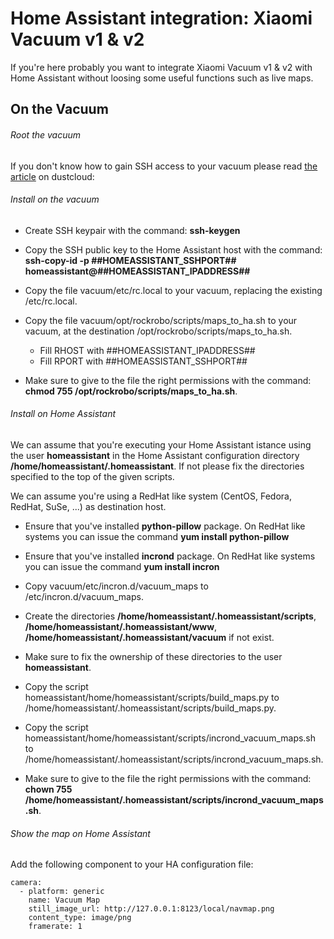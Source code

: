 # Home Assistant integration: Xiaomi Vacuum v1 & v2

If you're here probably you want to integrate Xiaomi Vacuum v1 & v2 with Home Assistant without loosing some useful functions such as live maps.


## On the Vacuum

###### Root the vacuum

If you don't know how to gain SSH access to your vacuum please read [the article](https://github.com/dgiese/dustcloud/wiki/VacuumRobots-manual-update-root-Howto) on dustcloud:


###### Install on the vacuum

- Create SSH keypair with the command: **ssh-keygen**

- Copy the SSH public key to the Home Assistant host with the command: **ssh-copy-id -p ##HOMEASSISTANT_SSHPORT## homeassistant@##HOMEASSISTANT_IPADDRESS##**

- Copy the file vacuum/etc/rc.local to your vacuum, replacing the existing /etc/rc.local.

- Copy the file vacuum/opt/rockrobo/scripts/maps_to_ha.sh to your vacuum, at the destination /opt/rockrobo/scripts/maps_to_ha.sh.
    * Fill RHOST with ##HOMEASSISTANT_IPADDRESS##
    * Fill RPORT with ##HOMEASSISTANT_SSHPORT##

- Make sure to give to the file the right permissions with the command: **chmod 755 /opt/rockrobo/scripts/maps_to_ha.sh**.

###### Install on Home Assistant

We can assume that you're executing your Home Assistant istance using the user **homeassistant** in the Home Assistant configuration directory **/home/homeassistant/.homeassistant**.
If not please fix the directories specified to the top of the given scripts.

We can assume you're using a RedHat like system (CentOS, Fedora, RedHat, SuSe, ...) as destination host.

- Ensure that you've installed **python-pillow** package. On RedHat like systems you can issue the command **yum install python-pillow**

- Ensure that you've installed **incrond** package. On RedHat like systems you can issue the command **yum install incron**

- Copy vacuum/etc/incron.d/vacuum_maps to /etc/incron.d/vacuum_maps.

- Create the directories **/home/homeassistant/.homeassistant/scripts**, **/home/homeassistant/.homeassistant/www**, **/home/homeassistant/.homeassistant/vacuum** if not exist.

- Make sure to fix the ownership of these directories to the user **homeassistant**.

- Copy the script homeassistant/home/homeassistant/scripts/build_maps.py to /home/homeassistant/.homeassistant/scripts/build_maps.py.

- Copy the script homeassistant/home/homeassistant/scripts/incrond_vacuum_maps.sh to /home/homeassistant/.homeassistant/scripts/incrond_vacuum_maps.sh.

- Make sure to give to the file the right permissions with the command: **chown 755 /home/homeassistant/.homeassistant/scripts/incrond_vacuum_maps.sh**.


###### Show the map on Home Assistant

Add the following component to your HA configuration file:

```
camera:
  - platform: generic
    name: Vacuum Map
    still_image_url: http://127.0.0.1:8123/local/navmap.png
    content_type: image/png
    framerate: 1
```

